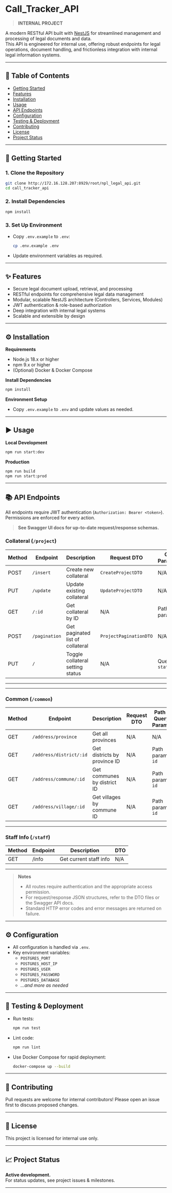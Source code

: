 # Call_Tracker_API

> **INTERNAL PROJECT**

A modern RESTful API built with [NestJS](https://nestjs.com/) for streamlined management and processing of legal documents and data.  
This API is engineered for internal use, offering robust endpoints for legal operations, document handling, and frictionless integration with internal legal information systems.

---

## 🚀 Table of Contents

- [Getting Started](#getting-started)
- [Features](#features)
- [Installation](#installation)
- [Usage](#usage)
- [API Endpoints](#api-endpoints)
- [Configuration](#configuration)
- [Testing & Deployment](#testing--deployment)
- [Contributing](#contributing)
- [License](#license)
- [Project Status](#project-status)

---

## 🏁 Getting Started

### 1. Clone the Repository

```sh
git clone http://172.16.128.207:8929/root/npl_legal_api.git
cd call_tracker_api
```

### 2. Install Dependencies

```sh
npm install
```

### 3. Set Up Environment

- Copy `.env.example` to `.env`:
  ```sh
  cp .env.example .env
  ```
- Update environment variables as required.

---

## ✨ Features

- Secure legal document upload, retrieval, and processing
- RESTful endpoints for comprehensive legal data management
- Modular, scalable NestJS architecture (Controllers, Services, Modules)
- JWT authentication & role-based authorization
- Deep integration with internal legal systems
- Scalable and extensible by design

---

## ⚙️ Installation

**Requirements**
- Node.js 18.x or higher
- npm 9.x or higher
- (Optional) Docker & Docker Compose

**Install Dependencies**
```sh
npm install
```

**Environment Setup**
- Copy `.env.example` to `.env` and update values as needed.

---

## ▶️ Usage

**Local Development**
```sh
npm run start:dev
```

**Production**
```sh
npm run build
npm run start:prod
```

---

## 📚 API Endpoints

All endpoints require JWT authentication (`Authorization: Bearer <token>`). Permissions are enforced for every action.

> **See Swagger UI docs for up-to-date request/response schemas.**

### Collateral (`/project`)

| Method | Endpoint     | Description                      | Request DTO               | Query Parameters      |
|--------|--------------|---------------------------------|---------------------------|----------------------|
| POST   | `/insert`    | Create new collateral            | `CreateProjectDTO`     | N/A                  |
| PUT    | `/update`    | Update existing collateral       | `UpdateProjectDTO`     | N/A                  |
| GET    | `/:id`       | Get collateral by ID             | N/A                       | Path param: `id`     |
| POST   | `/pagination`| Get paginated list of collateral | `ProjectPaginationDTO` | N/A                  |
| PUT    | `/`          | Toggle collateral setting status | N/A                       | Query: `id`, `status`|

---


---
### Common (`/common`)

| Method | Endpoint                   | Description                      | Request DTO               | Path / Query Params           |
|--------|----------------------------|---------------------------------|---------------------------|------------------------------|
| GET    | `/address/province`        | Get all provinces               | N/A                       | N/A                          |
| GET    | `/address/district/:id`    | Get districts by province ID    | N/A                       | Path param: `id`             |
| GET    | `/address/commune/:id`     | Get communes by district ID     | N/A                       | Path param: `id`             |
| GET    | `/address/village/:id`     | Get villages by commune ID      | N/A                       | Path param: `id`             |
---

### Staff Info (`/staff`)

| Method | Endpoint | Description            | DTO |
|--------|----------|------------------------|-----|
| GET    | /info    | Get current staff info | N/A |

---

> **Notes**
> - All routes require authentication and the appropriate access permission.
> - For request/response JSON structures, refer to the DTO files or the Swagger API docs.
> - Standard HTTP error codes and error messages are returned on failure.

---

## ⚙️ Configuration

- All configuration is handled via `.env`.
- Key environment variables:
  - `POSTGRES_PORT`
  - `POSTGRES_HOST_IP`
  - `POSTGRES_USER`
  - `POSTGRES_PASSWORD`
  - `POSTGRES_DATABASE`
  - _...and more as needed_

---

## 🧪 Testing & Deployment

- Run tests:
  ```sh
  npm run test
  ```
- Lint code:
  ```sh
  npm run lint
  ```
- Use Docker Compose for rapid deployment:
  ```sh
  docker-compose up --build
  ```

---

## 🤝 Contributing

Pull requests are welcome for internal contributors! Please open an issue first to discuss proposed changes.

---

## 📄 License

This project is licensed for internal use only.

---

## 📈 Project Status

**Active development.**  
For status updates, see project issues & milestones.

---